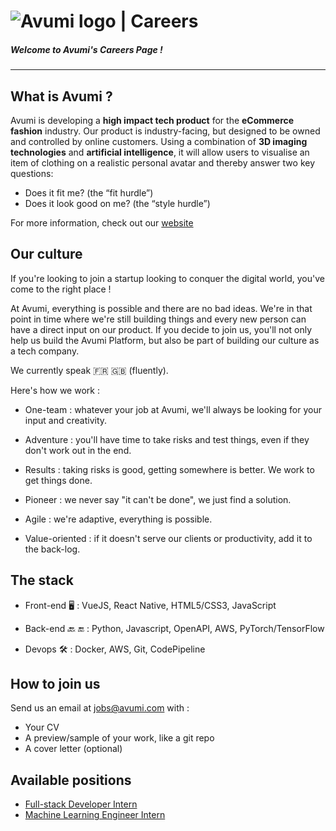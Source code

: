 # ![Avumi logo](https://www.avumi.com/img/avumi-logo.png) | Careers

##### **Welcome to Avumi's Careers Page !**

***

## What is Avumi ?

Avumi is developing a **high impact tech product** for the **eCommerce fashion** industry. Our product is industry-facing, but designed to be owned and controlled by online customers. Using a combination of **3D imaging technologies** and **artificial intelligence**, it will allow users to visualise an item of clothing on a realistic personal avatar and thereby answer two key questions:
* Does it fit me? (the “fit hurdle”)
* Does it look good on me? (the “style hurdle”)

For more information, check out our [website](https://www.avumi.com/)

## Our culture

If you're looking to join a startup looking to conquer the digital world, you've come to the right place !

At Avumi, everything is possible and there are no bad ideas. We're in that point in time where we're still building things and every new person can have a direct input on our product. If you decide to join us, you'll not only help us build the Avumi Platform, but also be part of building our culture as a tech company.


We currently speak :fr: :uk: (fluently).

Here's how we work :

* One-team : whatever your job at Avumi, we'll always be looking for your input and creativity.

* Adventure : you'll have time to take risks and test things, even if they don't work out in the end.

* Results : taking risks is good, getting somewhere is better. We work to get things done.

* Pioneer : we never say "it can't be done", we just find a solution.

* Agile : we're adaptive, everything is possible.

* Value-oriented : if it doesn't serve our clients or productivity, add it to the back-log.


## The stack

* Front-end :desktop_computer: : VueJS, React Native, HTML5/CSS3, JavaScript

* Back-end :back: :end: : Python, Javascript, OpenAPI, AWS, PyTorch/TensorFlow

* Devops :hammer_and_wrench: : Docker, AWS, Git, CodePipeline



## How to join us

Send us an email at jobs@avumi.com with :
* Your CV
* A preview/sample of your work, like a git repo
* A cover letter (optional)


## Available positions
* [Full-stack Developer Intern](./full-stack-intern.md)
* [Machine Learning Engineer Intern](./ml-intern.md)

